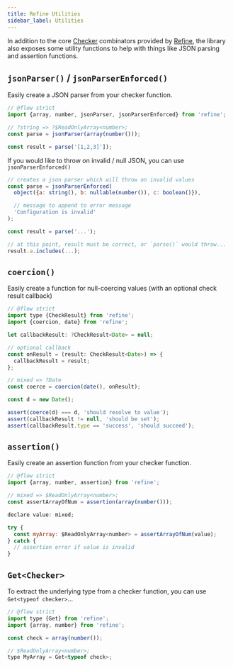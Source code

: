 ```yaml
---
title: Refine Utilities
sidebar_label: Utilities
---
```


In addition to the core [Checker](/docs/api-reference/refine/Checkers) combinators provided by [Refine](/docs/api-reference/refine/Refine), the library also exposes some utility functions to help with things like JSON parsing and assertion functions.


## `jsonParser()` / `jsonParserEnforced()`

Easily create a JSON parser from your checker function.

```jsx
// @flow strict
import {array, number, jsonParser, jsonParserEnforced} from 'refine';

// ?string => ?$ReadOnlyArray<number>;
const parse = jsonParser(array(number()));

const result = parse('[1,2,3]']);
```

If you would like to throw on invalid / null JSON, you can use `jsonParserEnforced()`

```javascript
// creates a json parser which will throw on invalid values
const parse = jsonParserEnforced(
  object({a: string(), b: nullable(number()), c: boolean()}),

  // message to append to error message
  'Configuration is invalid'
);

const result = parse('...');

// at this point, result must be correct, or `parse()` would throw...
result.a.includes(...);
```

## `coercion()`

Easily create a function for null-coercing values (with an optional check result callback)

```javascript
// @flow strict
import type {CheckResult} from 'refine';
import {coercion, date} from 'refine';

let callbackResult: ?CheckResult<Date> = null;

// optional callback
const onResult = (result: CheckResult<Date>) => {
  callbackResult = result;
};

// mixed => ?Date
const coerce = coercion(date(), onResult);

const d = new Date();

assert(coerce(d) === d, 'should resolve to value');
assert(callbackResult != null, 'should be set');
assert(callbackResult.type == 'success', 'should succeed');
```

## `assertion()`

Easily create an assertion function from your checker function.

```javascript
// @flow strict
import {array, number, assertion} from 'refine';

// mixed => $ReadOnlyArray<number>;
const assertArrayOfNum = assertion(array(number()));

declare value: mixed;

try {
  const myArray: $ReadOnlyArray<number> = assertArrayOfNum(value);
} catch {
  // assertion error if value is invalid
}
```

## `Get<Checker>`

To extract the underlying type from a checker function, you can use `Get<typeof checker>`...

```javascript
// @flow strict
import type {Get} from 'refine';
import {array, number} from 'refine';

const check = array(number());

// $ReadOnlyArray<number>;
type MyArray = Get<typeof check>;
```
